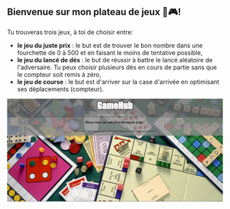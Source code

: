 ## Bienvenue sur mon plateau de jeux 🎲🎮!


Tu trouveras trois jeux, à toi de choisir entre: 


- **le jeu du juste prix** : le but est de trouver le bon nombre dans une fourchette de 0 à 500 et en faisant le moins de tentative possible,
- **le jeu du lancé de dés** : le but de réussir à battre le lancé aléatoire de l'adversaire. Tu peux choisir plusieurs dés en cours de partie sans que le compteur soit remis à zéro,
- **le jeu de course** : le but est d'arriver sur la case d'arrivée en optimisant ses déplacements (compteur). 

<img src="./public/img/gameBoard%20-%20Home.png">

